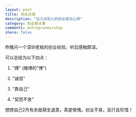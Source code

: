 ```yaml
---
layout: post
title: 创业点滴
description: "记几点别人的创业成功心得"
category: 创业那点事
comments: entrepreneurship
share: false
---
```


昨晚问一个深圳老板的创业经验，听后感触颇深。

可以总结为以下四点：

1. "搏" (赌博的"博")

2. "诚信"

3. "靠自己"

4. "契而不舍"

想想自己2月有余就萌生退意，真是惭愧。创业不易，且行且珍惜！
